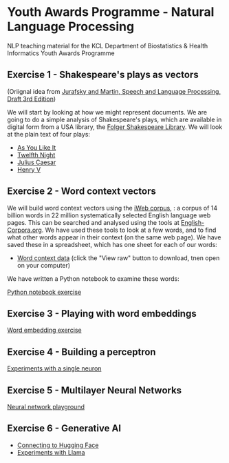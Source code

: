 # Youth Awards Programme - Natural Language Processing

NLP teaching material for the KCL Department of Biostatistics & Health Informatics Youth Awards Programme


## Exercise 1 - Shakespeare's plays as vectors
(Oriignal idea from [Jurafsky and Martin, Speech and Language Processing, Draft 3rd Edition](https://web.stanford.edu/~jurafsky/slp3/))

We will start by looking at how we might represent documents. We are going to do a simple analysis of Shakespeare's plays, which are available in digital form from a USA library, the [Folger Shakespeare Library](https://www.folger.edu/explore/shakespeares-works/download/). We will look at the plain text of four plays:

- [As You Like It](https://flgr.sh/txtfssAYLtxt)
- [Twelfth Night](https://flgr.sh/txtfssTN_txt)
- [Julius Caesar](https://flgr.sh/txtfssJC_txt)
- [Henry V](https://flgr.sh/txtfssH5_txt)


## Exercise 2 - Word context vectors

We will build word context vectors using the [iWeb corpus](https://www.english-corpora.org/iweb/), : a corpus of 14 billion words in 22 million systematically selected English language web pages. This can be searched and analysed using the tools at [English-Corpora.org](https://www.english-corpora.org/). We have used these tools to look at a few words, and to find what other words appear in their context (on the same web page). We have saved these in a spreadsheet, which has one sheet for each of our words:

- [Word context data](./contexts.xlsx) (click the "View raw" button to download, tnen open on your computer)

We have written a Python notebook to examine these words:

[Python notebook exercise](https://githubtocolab.com/KCL-Health-NLP/nlp_youth_awards/blob/main//plot_contexts.ipynb)

## Exercise 3 - Playing with word embeddings

[Word embedding exercise](https://githubtocolab.com/KCL-Health-NLP/nlp_youth_awards/blob/main/embeddings.ipynb)


## Exercise 4 - Building a perceptron

[Experiments with a single neuron](https://githubtocolab.com/KCL-Health-NLP/nlp_youth_awards/blob/main//perceptrons.ipynb)

## Exercise 5 - Multilayer Neural Networks

[Neural network playground](https://playground.tensorflow.org/)

## Exercise 6 - Generative AI

- [Connecting to Hugging Face](https://githubtocolab.com/KCL-Health-NLP/nlp_youth_awards/blob/main//hugging_face.ipynb)
- [Experiments with Llama](https://githubtocolab.com/KCL-Health-NLP/nlp_youth_awards/blob/main//llama.ipynb)
